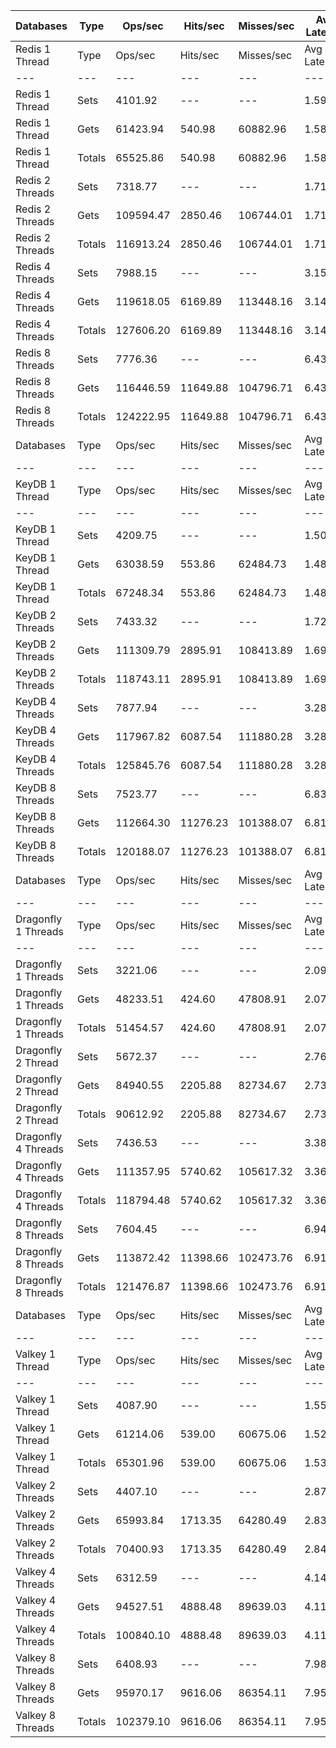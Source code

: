 | Databases | Type | Ops/sec | Hits/sec | Misses/sec | Avg Latency | p50 Latency | p99 Latency | p99.9 Latency | KB/sec |
| --- | --- | --- | --- | --- | --- | --- | --- | --- | --- |
| Redis 1 Thread | Type | Ops/sec | Hits/sec | Misses/sec | Avg Latency | p50 Latency | p99 Latency | p99.9 Latency | KB/sec |
| --- | --- | --- | --- | --- | --- | --- | --- | --- | --- |
Redis 1 Thread | Sets | 4101.92 | --- | --- | 1.59388 | 1.55900 | 2.49500 | 6.59100 | 2242.60 |
Redis 1 Thread | Gets | 61423.94 | 540.98 | 60882.96 | 1.58527 | 1.55100 | 2.49500 | 5.91900 | 2661.92 |
Redis 1 Thread | Totals | 65525.86 | 540.98 | 60882.96 | 1.58581 | 1.55100 | 2.49500 | 5.95100 | 4904.51 |
Redis 2 Threads | Sets | 7318.77 | --- | --- | 1.71626 | 1.62300 | 4.03100 | 9.02300 | 4001.32 |
Redis 2 Threads | Gets | 109594.47 | 2850.46 | 106744.01 | 1.71551 | 1.60700 | 4.01500 | 9.91900 | 5697.64 |
Redis 2 Threads | Totals | 116913.24 | 2850.46 | 106744.01 | 1.71556 | 1.60700 | 4.01500 | 9.91900 | 9698.96 |
Redis 4 Threads | Sets | 7988.15 | --- | --- | 3.15497 | 3.03900 | 7.03900 | 15.35900 | 4367.29 |
Redis 4 Threads | Gets | 119618.05 | 6169.89 | 113448.16 | 3.14140 | 3.03900 | 6.87900 | 15.03900 | 7757.09 |
Redis 4 Threads | Totals | 127606.20 | 6169.89 | 113448.16 | 3.14225 | 3.03900 | 6.87900 | 15.10300 | 12124.37 |
Redis 8 Threads | Sets | 7776.36 | --- | --- | 6.43826 | 6.04700 | 15.48700 | 47.87100 | 4251.49 |
Redis 8 Threads | Gets | 116446.59 | 11649.88 | 104796.71 | 6.43656 | 6.04700 | 15.67900 | 47.87100 | 10389.74 |
Redis 8 Threads | Totals | 124222.95 | 11649.88 | 104796.71 | 6.43666 | 6.04700 | 15.67900 | 47.87100 | 14641.24 |
| Databases | Type | Ops/sec | Hits/sec | Misses/sec | Avg Latency | p50 Latency | p99 Latency | p99.9 Latency | KB/sec |
| --- | --- | --- | --- | --- | --- | --- | --- | --- | --- |
| KeyDB 1 Thread | Type | Ops/sec | Hits/sec | Misses/sec | Avg Latency | p50 Latency | p99 Latency | p99.9 Latency | KB/sec |
| --- | --- | --- | --- | --- | --- | --- | --- | --- | --- |
KeyDB 1 Thread | Sets | 4209.75 | --- | --- | 1.50166 | 1.47100 | 2.43100 | 5.72700 | 2301.55 |
KeyDB 1 Thread | Gets | 63038.59 | 553.86 | 62484.73 | 1.48577 | 1.46300 | 2.30300 | 5.91900 | 2731.22 |
KeyDB 1 Thread | Totals | 67248.34 | 553.86 | 62484.73 | 1.48677 | 1.47100 | 2.30300 | 5.91900 | 5032.76 |
KeyDB 2 Threads | Sets | 7433.32 | --- | --- | 1.72406 | 1.53500 | 4.44700 | 13.11900 | 4063.94 |
KeyDB 2 Threads | Gets | 111309.79 | 2895.91 | 108413.89 | 1.69685 | 1.53500 | 4.15900 | 10.55900 | 5787.23 |
KeyDB 2 Threads | Totals | 118743.11 | 2895.91 | 108413.89 | 1.69856 | 1.53500 | 4.15900 | 11.19900 | 9851.18 |
KeyDB 4 Threads | Sets | 7877.94 | --- | --- | 3.28792 | 3.18300 | 8.38300 | 15.23100 | 4307.04 |
KeyDB 4 Threads | Gets | 117967.82 | 6087.54 | 111880.28 | 3.28098 | 3.16700 | 8.44700 | 15.80700 | 7651.46 |
KeyDB 4 Threads | Totals | 125845.76 | 6087.54 | 111880.28 | 3.28141 | 3.16700 | 8.44700 | 15.80700 | 11958.50 |
KeyDB 8 Threads | Sets | 7523.77 | --- | --- | 6.83455 | 6.33500 | 19.19900 | 48.38300 | 4113.40 |
KeyDB 8 Threads | Gets | 112664.30 | 11276.23 | 101388.07 | 6.81659 | 6.30300 | 18.94300 | 48.38300 | 10054.66 |
KeyDB 8 Threads | Totals | 120188.07 | 11276.23 | 101388.07 | 6.81772 | 6.30300 | 18.94300 | 48.38300 | 14168.06 |
| Databases | Type | Ops/sec | Hits/sec | Misses/sec | Avg Latency | p50 Latency | p99 Latency | p99.9 Latency | KB/sec |
| --- | --- | --- | --- | --- | --- | --- | --- | --- | --- |
| Dragonfly 1 Threads | Type | Ops/sec | Hits/sec | Misses/sec | Avg Latency | p50 Latency | p99 Latency | p99.9 Latency | KB/sec |
| --- | --- | --- | --- | --- | --- | --- | --- | --- | --- |
Dragonfly 1 Threads | Sets | 3221.06 | --- | --- | 2.09370 | 1.84700 | 4.57500 | 10.75100 | 1761.01 |
Dragonfly 1 Threads | Gets | 48233.51 | 424.60 | 47808.91 | 2.07375 | 1.84700 | 4.51100 | 8.31900 | 2090.18 |
Dragonfly 1 Threads | Totals | 51454.57 | 424.60 | 47808.91 | 2.07500 | 1.84700 | 4.54300 | 8.51100 | 3851.19 |
Dragonfly 2 Thread | Sets | 5672.37 | --- | --- | 2.76197 | 2.67100 | 7.90300 | 16.06300 | 3101.20 |
Dragonfly 2 Thread | Gets | 84940.55 | 2205.88 | 82734.67 | 2.73644 | 2.67100 | 7.32700 | 14.20700 | 4414.23 |
Dragonfly 2 Thread | Totals | 90612.92 | 2205.88 | 82734.67 | 2.73804 | 2.67100 | 7.35900 | 14.46300 | 7515.43 |
Dragonfly 4 Threads | Sets | 7436.53 | --- | --- | 3.38186 | 3.48700 | 8.51100 | 17.53500 | 4065.71 |
Dragonfly 4 Threads | Gets | 111357.95 | 5740.62 | 105617.32 | 3.36490 | 3.48700 | 8.25500 | 17.15100 | 7219.82 |
Dragonfly 4 Threads | Totals | 118794.48 | 5740.62 | 105617.32 | 3.36596 | 3.48700 | 8.25500 | 17.27900 | 11285.52 |
Dragonfly 8 Threads | Sets | 7604.45 | --- | --- | 6.94074 | 6.52700 | 21.88700 | 58.87900 | 4157.51 |
Dragonfly 8 Threads | Gets | 113872.42 | 11398.66 | 102473.76 | 6.91505 | 6.52700 | 22.01500 | 58.62300 | 10163.24 |
Dragonfly 8 Threads | Totals | 121476.87 | 11398.66 | 102473.76 | 6.91666 | 6.52700 | 22.01500 | 58.62300 | 14320.75 |
| Databases | Type | Ops/sec | Hits/sec | Misses/sec | Avg Latency | p50 Latency | p99 Latency | p99.9 Latency | KB/sec |
| --- | --- | --- | --- | --- | --- | --- | --- | --- | --- |
| Valkey 1 Thread | Type | Ops/sec | Hits/sec | Misses/sec | Avg Latency | p50 Latency | p99 Latency | p99.9 Latency | KB/sec |
| --- | --- | --- | --- | --- | --- | --- | --- | --- | --- |
Valkey 1 Thread | Sets | 4087.90 | --- | --- | 1.55861 | 1.43100 | 3.74300 | 15.67900 | 2234.93 |
Valkey 1 Thread | Gets | 61214.06 | 539.00 | 60675.06 | 1.52922 | 1.43100 | 3.34300 | 6.78300 | 2652.76 |
Valkey 1 Thread | Totals | 65301.96 | 539.00 | 60675.06 | 1.53106 | 1.43100 | 3.35900 | 7.16700 | 4887.69 |
Valkey 2 Threads | Sets | 4407.10 | --- | --- | 2.87085 | 2.07900 | 7.77500 | 14.52700 | 2409.45 |
Valkey 2 Threads | Gets | 65993.84 | 1713.35 | 64280.49 | 2.83864 | 2.07900 | 7.42300 | 14.71900 | 3429.35 |
Valkey 2 Threads | Totals | 70400.93 | 1713.35 | 64280.49 | 2.84066 | 2.07900 | 7.45500 | 14.71900 | 5838.80 |
Valkey 4 Threads | Sets | 6312.59 | --- | --- | 4.14126 | 3.98300 | 9.98300 | 22.14300 | 3451.22 |
Valkey 4 Threads | Gets | 94527.51 | 4888.48 | 89639.03 | 4.11791 | 3.96700 | 9.66300 | 22.27100 | 6136.41 |
Valkey 4 Threads | Totals | 100840.10 | 4888.48 | 89639.03 | 4.11937 | 3.96700 | 9.72700 | 22.27100 | 9587.64 |
Valkey 8 Threads | Sets | 6408.93 | --- | --- | 7.98200 | 7.55100 | 22.91100 | 60.15900 | 3503.89 |
Valkey 8 Threads | Gets | 95970.17 | 9616.06 | 86354.11 | 7.95516 | 7.55100 | 21.24700 | 58.87900 | 8570.18 |
Valkey 8 Threads | Totals | 102379.10 | 9616.06 | 86354.11 | 7.95684 | 7.55100 | 21.37500 | 59.13500 | 12074.08 |
